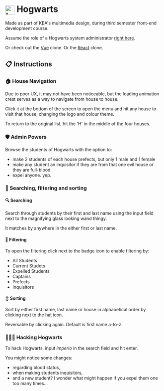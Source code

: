 # <img src="/images/crests/hogwarts-crest.svg" alt="hogwarts crest" width="30" align="center"> Hogwarts

Made as part of KEA's multimedia design, during third semester front-end development course.

Assume the role of a Hogwarts system administrator [right here](https://malthesers.github.io/hogwarts/).

Or check out the [Vue](https://github.com/malthesers/hogwarts-vue) clone. Or the [React](https://github.com/malthesers/hogwarts-react) clone.

## 📋 Instructions

### 🏠 House Navigation

Due to poor UX, it may not have been noticeable, but the loading animation crest serves as a way to navigate from house to house.

Click it at the bottom of the screen to open the menu and hit any house to visit that house, changing the logo and colour theme.

To return to the original list, hit the 'H' in the middle of the four houses.

### 🛡️ Admin Powers

Browse the students of Hogwarts with the option to:
- make 2 students of each house prefects, but only 1 male and 1 female
- make any student an inquisitor if they are from that one evil house or they are full-blood
- expel anyone. yep.

### 👀 Searching, filtering and sorting

#### 🔍 Searching

Search through students by their first and last name using the input field next to the magnifying glass looking wand thingy.

It matches by anywhere in the either first or last name.

#### 📛 Filtering

To open the filtering click next to the badge icon to enable filtering by:
- All Students
- Current Studets
- Expelled Students
- Captains
- Prefects
- Inquisitors

#### ↕️ Sorting

Sort by either first name, last name or house in alphabetical order by clicking next to the hat icon.

Reversable by clicking again. Default is first name a-to-z.

### 👨🏻‍💻 Hacking Hogwarts

To hack Hogwarts, input *imperio* in the search field and hit enter.

You might notice some changes:
- regarding blood status,
- when making students inquisitors,
- and a new student? I wonder what might happen if you expel them one too many times...

